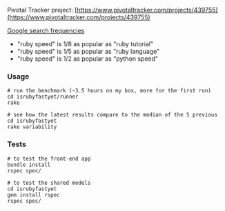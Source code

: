 Pivotal Tracker project: [https://www.pivotaltracker.com/projects/439755](https://www.pivotaltracker.com/projects/439755)

[Google search frequencies](http://www.google.com/insights/search/#q=ruby%20benchmark%2Cruby%20speed%2Cpython%20speed%2Cruby%20language%2Cruby%20tutorial&cmpt=q)

- "ruby speed" is 1/8 as popular as "ruby tutorial"
- "ruby speed" is 1/5 as popular as "ruby language"
- "ruby speed" is 1/2 as popular as "python speed"

### Usage

```
# run the benchmark (~3.5 hours on my box, more for the first run)
cd isrubyfastyet/runner
rake

# see how the latest results compare to the median of the 5 previous
cd isrubyfastyet
rake variability
```

### Tests

```
# to test the front-end app
bundle install
rspec spec/

# to test the shared models
cd isrubyfastyet
gem install rspec
rspec spec/
```